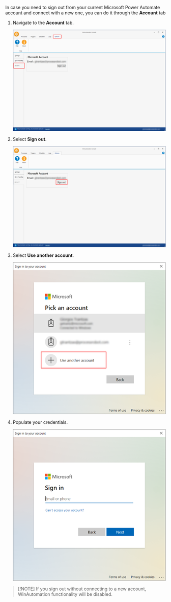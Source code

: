 In case you need to sign out from your current Microsoft Power Automate account and connect with a new one, you can do it through the **Account** tab

1.	Navigate to the **Account** tab.

    ![The Account tab.](..\media\account-tab-options.png)

1.	Select **Sign out**.

    ![A button to sing out of the current account.](..\media\sign-out-account-tab-options.png)

1.	Select **Use another account**. 

    ![A pop-up window with an option to use another account.](..\media\use-another-account-account-tab-options.png)

1.	Populate your credentials. 

    ![A pop-up window to populate the credentials of the new account.](..\media\credentials-account-tab-options.png)

> [!ΝΟΤΕ]
> If you sign out without connecting to a new account, WinAutomation functionality will be disabled.  
